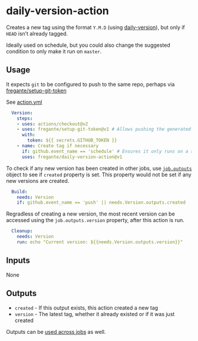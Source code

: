 # daily-version-action

Creates a new tag using the format `Y.M.D` (using [daily-version](https://github.com/fregante/daily-version)), but only if `HEAD` isn’t already tagged.

Ideally used on schedule, but you could also change the suggested condition to only make it run on `master`.

## Usage

It expects `git` to be configured to push to the same repo, perhaps via [fregante/setup-git-token](https://github.com/fregante/setup-git-token)

See [action.yml](action.yml)

```yaml
  Version:
    steps:
    - uses: actions/checkout@v2
    - uses: fregante/setup-git-token@v1 # Allows pushing the generated tag to the repo
      with:
        token: ${{ secrets.GITHUB_TOKEN }}
    - name: Create tag if necessary
      if: github.event_name == 'schedule' # Ensures it only runs on a schedule
      uses: fregante/daily-version-action@v1
```

To check if any new version has been created in other jobs, use [`job.outputs`](https://help.github.com/en/actions/reference/workflow-syntax-for-github-actions#jobsjobs_idoutputs) object to see if `created` property is set. This property would not be set if any new versions are created.

```yaml
  Build:
    needs: Version
    if: github.event_name == 'push' || needs.Version.outputs.created
```

Regradless of creating a new version, the most recent version can be accessed using the `job.outputs.version` property, after this action is run.

``` yaml
  Cleanup:
    needs: Version
    run: echo "Current version: ${{needs.Version.outputs.version}}"
```

## Inputs

None

## Outputs

- `created` - If this output exists, this action created a new tag
- `version` - The latest tag, whether it already existed or if it was just created

Outputs can be [used across jobs](https://help.github.com/en/actions/reference/workflow-syntax-for-github-actions#jobsjobs_idoutputs) as well.
